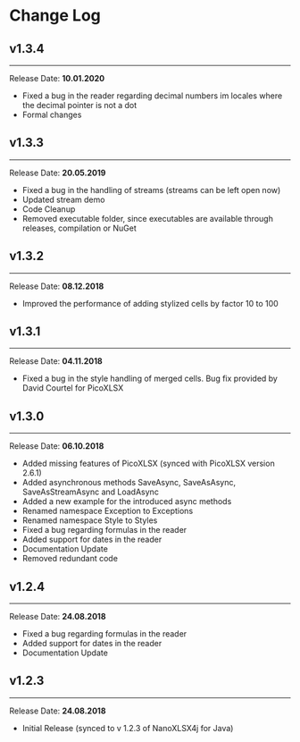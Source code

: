# Change Log

## v1.3.4

---
Release Date: **10.01.2020**

- Fixed a bug in the reader regarding decimal numbers im locales where the decimal pointer is not a dot
- Formal changes


## v1.3.3

---
Release Date: **20.05.2019**

- Fixed a bug in the handling of streams (streams can be left open now)
- Updated stream demo
- Code Cleanup
- Removed executable folder, since executables are available through releases, compilation or NuGet


## v1.3.2

---
Release Date: **08.12.2018**

- Improved the performance of adding stylized cells by factor 10 to 100



## v1.3.1

---
Release Date: **04.11.2018**

- Fixed a bug in the style handling of merged cells. Bug fix provided by David Courtel for PicoXLSX


## v1.3.0

---
Release Date: **06.10.2018**

- Added missing features of PicoXLSX (synced with PicoXLSX version 2.6.1)
- Added asynchronous methods SaveAsync, SaveAsAsync, SaveAsStreamAsync and LoadAsync
- Added a new example for the introduced async methods
- Renamed namespace Exception to Exceptions
- Renamed namespace Style to Styles
- Fixed a bug regarding formulas in the reader
- Added support for dates in the reader
- Documentation Update
- Removed redundant code

## v1.2.4

---
Release Date: **24.08.2018**

- Fixed a bug regarding formulas in the reader
- Added support for dates in the reader
- Documentation Update


## v1.2.3
---
Release Date: **24.08.2018**

- Initial Release (synced to v 1.2.3 of NanoXLSX4j for Java)

